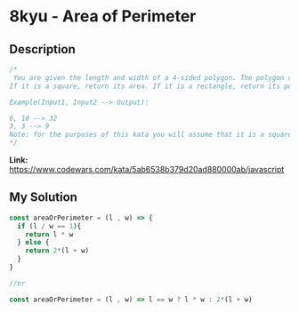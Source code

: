 # 8kyu - Area of Perimeter

## Description
```js
/*
 You are given the length and width of a 4-sided polygon. The polygon can either be a rectangle or a square.
If it is a square, return its area. If it is a rectangle, return its perimeter.

Example(Input1, Input2 --> Output):

6, 10 --> 32
3, 3 --> 9
Note: for the purposes of this kata you will assume that it is a square if its length and width are equal, otherwise it is a rectangle.
*/
```

**Link:** https://www.codewars.com/kata/5ab6538b379d20ad880000ab/javascript

## My Solution
```js
const areaOrPerimeter = (l , w) => {
  if (l / w == 1){
    return l * w
  } else {
    return 2*(l + w)
  }
}

//or

const areaOrPerimeter = (l , w) => l == w ? l * w : 2*(l + w)
```
